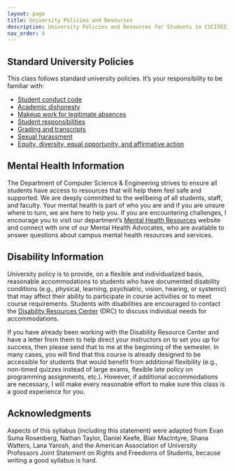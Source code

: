 ```yaml
---
layout: page
title: University Policies and Resources
description: University Policies and Resources for Students in CSCI5551-02 Fall 2023 at the University of Minnesota.
nav_order: 4
---
```


## Standard University Policies

This class follows standard university policies. It’s your responsibility to be familiar with:

- [Student conduct code](https://z.umn.edu/policy-student_conduct_code)
- [Academic dishonesty](https://communitystandards.umn.edu/avoid-violations/avoiding-scholastic-dishonesty)
- [Makeup work for legitimate absences](https://policy.umn.edu/education/makeupwork)
- [Student responsibilities](https://policy.umn.edu/education/studentresp)
- [Grading and transcripts](https://policy.umn.edu/education/gradingtranscripts)
- [Sexual harassment](https://z.umn.edu/harrassment)
- [Equity, diversity, equal opportunity, and affirmative action](https://policy.umn.edu/policy-regents/1027)

## Mental Health Information

The Department of Computer Science & Engineering strives to ensure all students have access to resources that will help them feel safe and supported. We are deeply committed to the wellbeing of all students, staff, and faculty. Your mental health is part of who you are and if you are unsure where to turn, we are here to help you. If you are encountering challenges, I encourage you to visit our department’s [Mental Health Resources](https://cse.umn.edu/cs/student-mental-health-resources) website and connect with one of our Mental Health Advocates, who are available to answer questions about campus mental health resources and services.

## Disability Information

University policy is to provide, on a flexible and individualized basis, reasonable accommodations to students who have documented disability conditions (e.g., physical, learning, psychiatric, vision, hearing, or systemic) that may affect their ability to participate in course activities or to meet course requirements. Students with disabilities are encouraged to contact the [Disability Resources Center](https://disability.umn.edu/) (DRC) to discuss individual needs for accommodations.

If you have already been working with the Disability Resource Center and have a letter from them to help direct your instructors on to set you up for success, then please send that to me at the beginning of the semester. In many cases, you will find that this course is already designed to be accessible for students that would benefit from additional flexibility (e.g., non-timed quizzes instead of large exams, flexible late policy on programming assignments, etc.). However, if additional accommodations are necessary, I will make every reasonable effort to make sure this class is a good experience for you.

## Acknowledgments
Aspects of this syllabus (including this statement) were adapted from Evan Suma Rosenberg, Nathan Taylor, Daniel Keefe, Blair MacIntyre, Shana Watters, Lana Yarosh, and the American Association of University Professors Joint Statement on Rights and Freedoms of Students, because writing a good syllabus is hard.